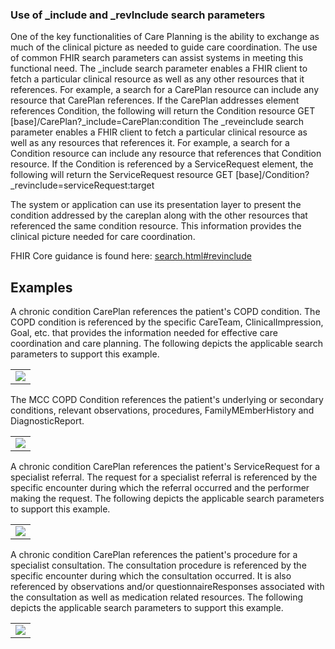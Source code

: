 ### Use of _include and _revInclude search parameters 

One of the key functionalities of Care Planning is the ability to exchange as much of the clinical picture as needed to guide care coordination. The use of common FHIR search parameters can assist systems in meeting this functional need. 
The _include search parameter enables a FHIR client to fetch a particular clinical resource as well as  any other resources that it references. For example, a search for a CarePlan resource can include any resource that CarePlan references. If the CarePlan addresses element references Condition, the following will return the Condition resource
GET [base]/CarePlan?_include=CarePlan:condition
The _reveinclude search parameter enables a FHIR client to fetch a particular clinical resource as well as any resources that references it. For example, a search for a Condition resource can include any resource that references that Condition resource. If the Condition is referenced by a ServiceRequest element, the following will return the ServiceRequest resource
GET [base]/Condition?_revinclude=serviceRequest:target
 
The system or application can use its presentation layer to present the condition addressed by the careplan along with the other resources that referenced the same condition resource. This information provides the clinical picture needed for care coordination.  

FHIR Core guidance is found here: [search.html#revinclude]({{site.data.fhir.path}}search.html#revinclude)

## Examples

A chronic condition CarePlan references the patient's COPD condition. The COPD condition is referenced by the specific CareTeam, ClinicalImpression, Goal, etc. that provides the information needed for effective care coordination and care planning. The following depicts the applicable search parameters to support this example.

<table><tr><td><img  src="includeRevinclude_example1.svg" /></td></tr></table>

The MCC COPD Condition references the patient's underlying or secondary conditions, relevant observations, procedures, FamilyMEmberHistory and DiagnosticReport.

<table><tr><td><img  src="includeRevinclude_example2.svg" /></td></tr></table>

A chronic condition CarePlan references the patient's ServiceRequest for a specialist referral. The request for a specialist referral is referenced by the specific encounter during which the referral occurred and the performer making the request. The following depicts the applicable search parameters to support this example. 

<table><tr><td><img  src="includeRevinclude_example3.svg" /></td></tr></table>

A chronic condition CarePlan references the patient's procedure for a specialist consultation. The consultation procedure is referenced by the  specific encounter during which the consultation occurred. It is also referenced by  observations and/or questionnaireResponses associated with the consultation as well as medication related resources. The following depicts the applicable search parameters to support this example. 

<table><tr><td><img  src="includeRevinclude_example4.svg" /></td></tr></table>